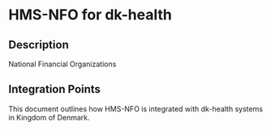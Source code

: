 # HMS-NFO for dk-health

## Description

National Financial Organizations

## Integration Points

This document outlines how HMS-NFO is integrated with dk-health systems in Kingdom of Denmark.
